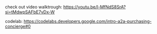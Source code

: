 check out video walktrough: https://youtu.be/l-MfNdS8SrA?si=tMdwpSAFbE7vDx-W

codelab: https://codelabs.developers.google.com/intro-a2a-purchasing-concierge#0
